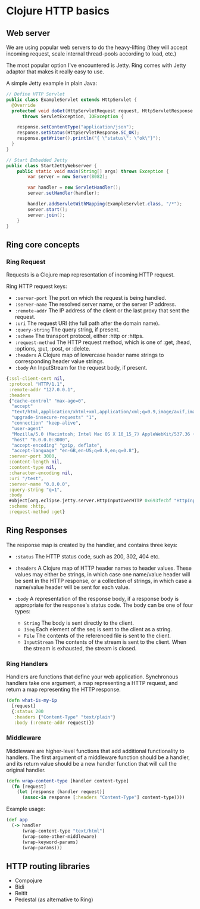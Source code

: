 # Clojure HTTP basics 

## Web server

We are using popular web servers to do the heavy-lifting (they will accept incoming request, scale internal thread-pools according to load, etc.)

The most popular option I've encountered is Jetty. Ring comes with Jetty adaptor that makes it really easy to use.

A simple Jetty example in plain Java:
```java 
// Define HTTP Servlet 
public class ExampleServlet extends HttpServlet {
  @Override
  protected void doGet(HttpServletRequest request, HttpServletResponse response)
      throws ServletException, IOException {

    response.setContentType("application/json");
    response.setStatus(HttpServletResponse.SC_OK);
    response.getWriter().println("{ \"status\": \"ok\"}");
  }
}

// Start Embedded Jetty
public class StartJettyWebserver {
    public static void main(String[] args) throws Exception {
        var server = new Server(8082);

        var handler = new ServletHandler();
        server.setHandler(handler);

        handler.addServletWithMapping(ExampleServlet.class, "/*");
        server.start();
        server.join();
    }
}
```

## Ring core concepts 

### Ring Request
Requests is a Clojure map representation of incoming HTTP request.

Ring HTTP request keys:
- `:server-port` The port on which the request is being handled.
- `:server-name` The resolved server name, or the server IP address.
- `:remote-addr` The IP address of the client or the last proxy that sent the request.
- `:uri` The request URI (the full path after the domain name).
- `:query-string` The query string, if present.
- `:scheme` The transport protocol, either :http or :https.
- `:request-method` The HTTP request method, which is one of :get, :head, :options, :put, :post, or :delete.
- `:headers` A Clojure map of lowercase header name strings to corresponding header value strings.
- `:body` An InputStream for the request body, if present.

```clojure 
{:ssl-client-cert nil,
 :protocol "HTTP/1.1",
 :remote-addr "127.0.0.1",
 :headers
 {"cache-control" "max-age=0",
  "accept"
  "text/html,application/xhtml+xml,application/xml;q=0.9,image/avif,image/webp,image/apng,*/*;q=0.8,application/signed-exchange;v=b3;q=0.7",
  "upgrade-insecure-requests" "1",
  "connection" "keep-alive",
  "user-agent"
  "Mozilla/5.0 (Macintosh; Intel Mac OS X 10_15_7) AppleWebKit/537.36 (KHTML, like Gecko) Chrome/116.0.0.0 Safari/537.36",
  "host" "0.0.0.0:3000",
  "accept-encoding" "gzip, deflate",
  "accept-language" "en-GB,en-US;q=0.9,en;q=0.8"},
 :server-port 3000,
 :content-length nil,
 :content-type nil,
 :character-encoding nil,
 :uri "/test",
 :server-name "0.0.0.0",
 :query-string "q=1",
 :body
 #object[org.eclipse.jetty.server.HttpInputOverHTTP 0x693fecbf "HttpInputOverHTTP@693fecbf[c=0,q=0,[0]=null,s=STREAM]"],
 :scheme :http,
 :request-method :get}
```

## Ring Responses

The response map is created by the handler, and contains three keys:

- `:status` The HTTP status code, such as 200, 302, 404 etc.

- `:headers` A Clojure map of HTTP header names to header values. These values may either be strings, in which case one name/value header will be sent in the HTTP response, or a collection of strings, in which case a name/value header will be sent for each value.
- `:body` A representation of the response body, if a response body is appropriate for the response's status code. The body can be one of four types:
  - `String` The body is sent directly to the client.
  - `ISeq` Each element of the seq is sent to the client as a string.
  - `File` The contents of the referenced file is sent to the client.
  - `InputStream` The contents of the stream is sent to the client. When the stream is exhausted, the stream is closed.

### Ring Handlers

Handlers are functions that define your web application. Synchronous handlers take one argument, a map representing a HTTP request, and return a map representing the HTTP response.

```clojure 
(defn what-is-my-ip 
  [request]
  {:status 200
   :headers {"Content-Type" "text/plain"}
   :body (:remote-addr request)})
```

### Middleware
Middleware are higher-level functions that add additional functionality to handlers. The first argument of a middleware function should be a handler, and its return value should be a new handler function that will call the original handler.

```clojure
(defn wrap-content-type [handler content-type]
  (fn [request]
    (let [response (handler request)]
      (assoc-in response [:headers "Content-Type"] content-type))))
```
Example usage:
```clojure
(def app
  (-> handler
      (wrap-content-type "text/html")
      (wrap-some-other-middleware)
      (wrap-keyword-params)
      (wrap-params)))
```

## HTTP routing libraries 
- Compojure 
- Bidi
- Reitit
- Pedestal (as alternative to Ring)
